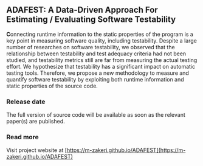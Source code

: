 ## ADAFEST: A Data-Driven Approach For Estimating / Evaluating Software Testability

**C**onnecting runtime information to the static properties of the program is a key point in measuring software quality, including testability. Despite a large number of researches on software testability, we observed that the relationship between testability and test adequacy criteria had not been studied, and testability metrics still are far from measuring the actual testing effort. We hypothesize that testability has a significant impact on automatic testing tools. Therefore, we propose a new methodology to measure and quantify software testability by exploiting both runtime information and static properties of the source code.

### Release date
The full version of source code will be available as soon as the relevant paper(s) are published.

### Read more
Visit project website at [https://m-zakeri.github.io/ADAFEST](https://m-zakeri.github.io/ADAFEST)
